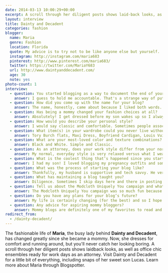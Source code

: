 ```yaml
---
date: 2014-03-13 10:00:29+00:00
excerpt: A scroll through her diligent posts shows laid-back looks, as well as office chic ensembles ready for work days as an attorney. Visit Dainty and Decadent for a little bit of everything.
layout: interview
title: Dainty and Decadent
categories: fashion
blogger:
  name: Maria
  genre: Fashion
  location: Florida
  quote: My advice is to try not to be like anyone else but yourself.
  instagram: http://instagram.com/maria683
  pinterest: http://www.pinterest.com/maria683/
  twitter: https://twitter.com/MariaY683
  url: http://www.daintyanddecadent.com/
  age: 30
  note: yes
photo-count: 1
interview:
  - question: You started blogging as a way to document the end of your twenties. Were there any other reasons you started? What made you continue?
    answer: I guess to hold me accountable. That's a strange way of putting it but I found myself in a rut and thought if I starting documenting my life, outfits, etc., I wouldn't get so lazy. Now, that I'm a mom, I want to document every aspect of my son's life so I never forget these moments. So I continue blogging to document this awesome time right now and because I love connecting with readers.
  - question: How did you come up with the name for your blog?
    answer: The name, honestly, came about because I liked both words. I wish there was a deeper reason!
  - question: Has being a mommy changed your fashion choices at all?
    answer: Absolutely! I get dressed before my son wakes up so I always choose to wear something comfortable because I know as soon as he’s up, I’m going to be running around.
  - question: How would you describe your personal style?
    answer: I would say classic and comfortable. Sometimes people associate the word comfortable with boring but I think, at least for myself, if I'm not comfortable, I'm not going to feel great which will translate into whatever I’m wearing.
  - question: What item(s) in your wardrobe could you never live without?
    answer: Tory Burch flats, Maxi Dress, Boyfriend Cardigan, Louis Vuitton Speedy, Chanel Flap (totally not practical but it’s my love!)
  - question: What are your most-loved color and texture combinations?
    answer: Black and White. Simple and Classic.
  - question: As an attorney, does your work style differ from your normal, everyday style?
    answer: My normal, everyday style is very relaxed versus what I wear to work which is usually a pencil skirt and top. You never know if there’s going to be an emergency hearing so I always dress for work with that in mind and know that I can throw a blazer on and be ready to go.
  - question: What is the coolest thing that’s happened since you started blogging?
    answer: I had my son! I loved blogging my pregnancy outfits and sometimes go back through my archives just to see my massive preggo belly!
  - question: What was the process of starting your blog like?
    answer: Thankfully, my husband is supportive and tech savvy. He very much built the blog for me and taught me how to manage it.
  - question: What has maintaining a blog taught you?
    answer: Diligence. Sometimes I skip days here and there in posting but then I get the urge to want to do 5 posts in a row. I just love blogging and getting inspiration from others too.
  - question: Tell us about the Modcloth Uniquely You campaign and what that entailed. Have you been involved in any similar projects?
    answer: The Modcloth Uniquely You campaign was so much fun because it was like I got to shop and create my perfect outfit! I've never been involved with another project like that before but I certainly will enjoy the opportunity to get to do it again.
  - question: Do you have any plans for your blog’s future?
    answer: My life is certainly changing (for the best) and so I hope to share more about being a working mother, sharing outfit ideas, and, of course, my little fashionable son, Lucas.
  - question: Any advice for aspiring mommy bloggers?
    answer: Mommy blogs are definitely one of my favorites to read and I love when mommy bloggers are honest. My advice is to try not to be like anyone else but yourself.
redirect_from:
  - /dainty-decadent/
---
```


The fashionable life of **Maria**, the busy lady behind **Dainty and Decadent**, has changed greatly since she became a mommy. Now, she dresses for comfort and running around, but you'll never catch her looking boring. A scroll through her diligent posts shows laidback looks, as well as office chic ensembles ready for work days as an attorney. Visit Dainty and Decadent for a little bit of everything, including snaps of her sweet son Lucas. Learn more about Maria through Blogspotter.